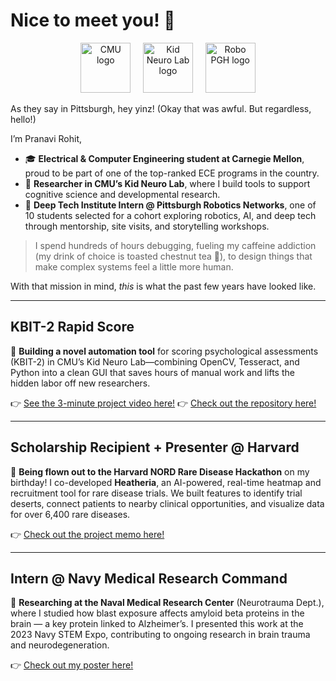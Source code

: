 # Nice to meet you! 👋

<p align="center">
  <img src="https://www.nist.gov/sites/default/files/styles/social/public/images/2019/12/23/CMU%20logo.png?itok=h0WYxS17" alt="CMU logo" height="80"/>
  &nbsp;&nbsp;&nbsp;
  <img src="https://encrypted-tbn0.gstatic.com/images?q=tbn:ANd9GcTO7kzJw1d4_Lk832fVoGM0FvgMQQp_Sw58KQ&s" alt="Kid Neuro Lab logo" height="80"/>
  &nbsp;&nbsp;&nbsp;
  <img src="https://media.licdn.com/dms/image/v2/D4E0BAQFnYTcslvdayQ/company-logo_200_200/company-logo_200_200/0/1724776870030/pittsburgh_robotics_network_logo?e=2147483647&v=beta&t=r7UM8Hz9s5soAt9cyX4-AbKTwdvRz45w_zO6fi3RwLg" alt="Robo PGH logo" height="80"/>
</p>

As they say in Pittsburgh, hey yinz! (Okay that was awful. But regardless, hello!)

I’m Pranavi Rohit,

- 🎓 **Electrical & Computer Engineering student at Carnegie Mellon**, proud to be part of one of the top-ranked ECE programs in the country.  
- 🧠 **Researcher in CMU’s Kid Neuro Lab**, where I build tools to support cognitive science and developmental research.  
- 🤖 **Deep Tech Institute Intern @ Pittsburgh Robotics Networks**, one of 10 students selected for a cohort exploring robotics, AI, and deep tech through mentorship, site visits, and storytelling workshops.

> I spend hundreds of hours debugging, fueling my caffeine addiction (my drink of choice is toasted chestnut tea 🍵), to design things that make complex systems feel a little more human.

With that mission in mind, _this_ is what the past few years have looked like. 

---
## KBIT-2 Rapid Score
🔬 **Building a novel automation tool** for scoring psychological assessments (KBIT-2) in CMU’s Kid Neuro Lab—combining OpenCV, Tesseract, and Python into a clean GUI that saves hours of manual work and lifts the hidden labor off new researchers.

👉 [See the 3-minute project video here!](https://tinyurl.com/kbit2rapidscore)
👉 [Check out the repository here!](https://github.com/pranavirohit/kbit-2-rapid-score)

---
## Scholarship Recipient + Presenter @ Harvard
🎂 **Being flown out to the Harvard NORD Rare Disease Hackathon** on my birthday! I co-developed **Heatheria**, an AI-powered, real-time heatmap and recruitment tool for rare disease trials. We built features to identify trial deserts, connect patients to nearby clinical opportunities, and visualize data for over 6,400 rare diseases.

👉 [Check out the project memo here!](https://drive.google.com/file/d/1riaRo8G1xPxphlvxx5C8ihvYUhUvqpIG/view?usp=sharing)

---
## Intern @ Navy Medical Research Command
🧪 **Researching at the Naval Medical Research Center** (Neurotrauma Dept.), where I studied how blast exposure affects amyloid beta proteins in the brain — a key protein linked to Alzheimer’s. I presented this work at the 2023 Navy STEM Expo, contributing to ongoing research in brain trauma and neurodegeneration.

👉 [Check out my poster here!](https://drive.google.com/file/d/1UyRzwbQNqYZU6Iy-et9Ge4LcAZCfFTgn/view?usp=sharing)
<!--
**pranavirohit/pranavirohit** is a ✨ _special_ ✨ repository because its `README.md` (this file) appears on your GitHub profile.

Here are some ideas to get you started:

- 🔭 I’m currently working on ...
- 🌱 I’m currently learning ...
- 👯 I’m looking to collaborate on ...
- 🤔 I’m looking for help with ...
- 💬 Ask me about ...
- 📫 How to reach me: ...
- 😄 Pronouns: ...
- ⚡ Fun fact: ...
-->
